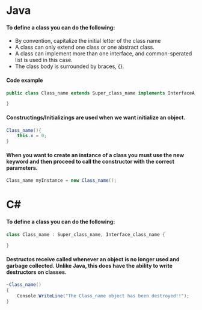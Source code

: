 # Java
#### To define a class you can do the following:
- By convention, capitalize the initial letter of the class name
- A class can only extend one class or one abstract class.
- A class can implement more than one interface, and common-sperated list is used in this case.
- The class body is surrounded by braces, {}.
#### Code example
```java
public class Class_name extends Super_class_name implements InterfaceA, InterfaceB, InterfaceC {

}
```
#### Constructings/Initializings are used when we want initialize an object. 
```java
Class_name(){
    this.x = 0;
}
```
#### When you want to create an instance of a class you must use the new keyword and then proceed to call the constructor with the correct parameters.
```java
Class_name myInstance = new Class_name();
```
# C#
####  To define a class you can do the following: 
```C#
class Class_name : Super_class_name, Interface_class_name {
    
}
```
#### Destructos receive called whenever an object is no longer used and garbage collected. Unlike Java, this does have the ability to write destructors on classes.
```C#
~Class_name()
{
    Console.WriteLine("The Class_name object has been destroyed!!");
}
```
